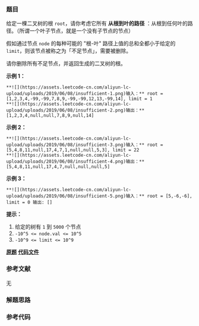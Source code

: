 ### 题目
给定一棵二叉树的根 `root`，请你考虑它所有  **从根到叶的路径** ：从根到任何叶的路径。（所谓一个叶子节点，就是一个没有子节点的节点）

假如通过节点 `node` 的每种可能的 "根-叶" 路径上值的总和全都小于给定的 `limit`，则该节点被称之为「不足节点」，需要被删除。

请你删除所有不足节点，并返回生成的二叉树的根。



**示例 1：**

    
    
    **![](https://assets.leetcode-cn.com/aliyun-lc-upload/uploads/2019/06/08/insufficient-1.png)输入：** root = [1,2,3,4,-99,-99,7,8,9,-99,-99,12,13,-99,14], limit = 1
    **![](https://assets.leetcode-cn.com/aliyun-lc-upload/uploads/2019/06/08/insufficient-2.png)输出：** [1,2,3,4,null,null,7,8,9,null,14]
    

**示例 2：**

    
    
    **![](https://assets.leetcode-cn.com/aliyun-lc-upload/uploads/2019/06/08/insufficient-3.png)输入：** root = [5,4,8,11,null,17,4,7,1,null,null,5,3], limit = 22
    **![](https://assets.leetcode-cn.com/aliyun-lc-upload/uploads/2019/06/08/insufficient-4.png)输出：** [5,4,8,11,null,17,4,7,null,null,null,5]

**示例 3：**

    
    
    **![](https://assets.leetcode-cn.com/aliyun-lc-upload/uploads/2019/06/08/insufficient-5.png)输入：** root = [5,-6,-6], limit = 0 输出: []



**提示：**

  1. 给定的树有 `1` 到 `5000` 个节点
  2. `-10^5 <= node.val <= 10^5`
  3. `-10^9 <= limit <= 10^9`



 **[原题](https://leetcode-cn.com/problems/insufficient-nodes-in-root-to-leaf-paths/)**    **[代码文件]()**


### 参考文献
无

### 解题思路




### 参考代码

```go


```




